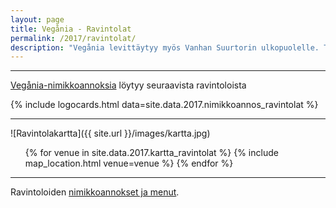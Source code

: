 ```yaml
---
layout: page
title: Vegånia - Ravintolat
permalink: /2017/ravintolat/
description: "Vegånia levittäytyy myös Vanhan Suurtorin ulkopuolelle. Turkulaiset yhteistyöravintolamme tarjoavat elokuun ensimmäisen viikon aikana 1.-5.8. ravintoloissaan tapahtuman nimikkoannoksen tai -menun."
---
```


***

[Vegånia-nimikkoannoksia](/2017/ravintolat/menu/) löytyy seuraavista ravintoloista

{% include logocards.html data=site.data.2017.nimikkoannos_ravintolat %}

***

![Ravintolakartta]({{ site.url }}/images/kartta.jpg)

<ul class="list-inline">
  {% for venue in site.data.2017.kartta_ravintolat %}
    {% include map_location.html venue=venue %}
  {% endfor %}
</ul>

***

Ravintoloiden [nimikkoannokset ja menut](/2017/ravintolat/menu/).
